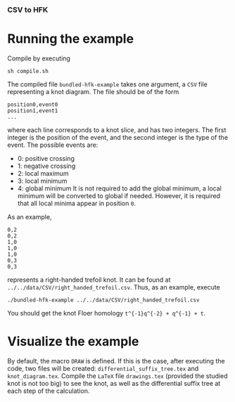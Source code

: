 ### CSV to HFK
# Running the example
Compile by executing
```
sh compile.sh
```
The compiled file `bundled-hfk-example` takes one argument, a `CSV` file
representing a knot diagram. The file should be of the form
```
position0,event0
position1,event1
...
```
where each line corresponds to a knot slice, and has two integers. The first
integer is the position of the event, and the second integer is the type of
the event. The possible events are:
- 0: positive crossing
- 1: negative crossing
- 2: local maximum
- 3: local minimum
- 4: global minimum
It is not required to add the global minimum, a local minimum will be converted
to global if needed. However, it is required that all local minima appear in
position `0`.

As an example,
```
0,2
0,2
1,0
1,0
1,0
0,3
0,3
```
represents a right-handed trefoil knot. It can be found at
`../../data/CSV/right_handed_trefoil.csv`. Thus, as an example, execute
```
./bundled-hfk-example ../../data/CSV/right_handed_trefoil.csv
```
You should get the knot Floer homology `t^{-1}q^{-2} + q^{-1} + t`.

# Visualize the example
By default, the macro `DRAW` is defined. If this is the case, after executing
the code, two files will be created: `differential_suffix_tree.tex` and
`knot_diagram.tex`. Compile the `LaTeX` file `drawings.tex` (provided the
studied knot is not too big) to see the knot, as well as the differential
suffix tree at each step of the calculation.
